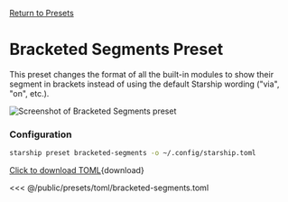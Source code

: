 [Return to Presets](./#bracketed-segments)

# Bracketed Segments Preset

This preset changes the format of all the built-in modules to show their segment in brackets instead of using the default Starship wording ("via", "on", etc.).

![Screenshot of Bracketed Segments preset](/presets/img/bracketed-segments.png)

### Configuration

```sh
starship preset bracketed-segments -o ~/.config/starship.toml
```

[Click to download TOML](/presets/toml/bracketed-segments.toml){download}

<<< @/public/presets/toml/bracketed-segments.toml
